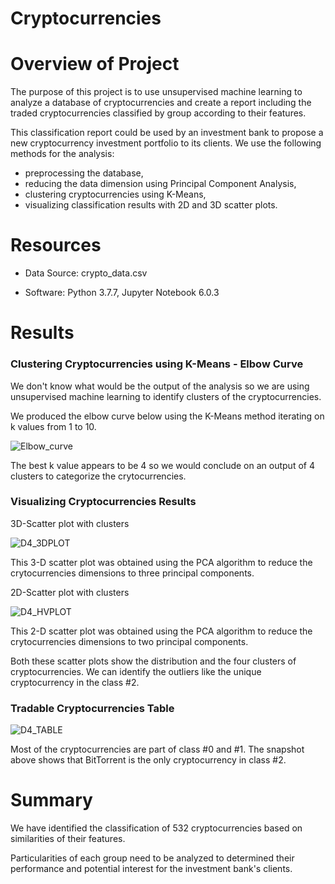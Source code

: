 
# Cryptocurrencies

# Overview of Project

The purpose of this project is to use unsupervised machine learning to analyze a database of cryptocurrencies and create a report including the traded cryptocurrencies classified by group according to their features.

This classification report could be used by an investment bank to propose a new cryptocurrency investment portfolio to its clients.
We use the following methods for the analysis:

- preprocessing the database,
- reducing the data dimension using Principal Component Analysis,
- clustering cryptocurrencies using K-Means,
- visualizing classification results with 2D and 3D scatter plots.

# Resources

- Data Source: crypto_data.csv

- Software: Python 3.7.7, Jupyter Notebook 6.0.3

# Results

### Clustering Cryptocurrencies using K-Means - Elbow Curve

We don't know what would be the output of the analysis so we are using unsupervised machine learning to identify clusters of the cryptocurrencies.

We produced the elbow curve below using the K-Means method iterating on k values from 1 to 10.

![Elbow_curve](https://user-images.githubusercontent.com/96400887/184929157-8d2b3d54-5f2e-4a22-813f-5e0ce7c06f71.png)

The best k value appears to be 4 so we would conclude on an output of 4 clusters to categorize the crytocurrencies.

### Visualizing Cryptocurrencies Results

3D-Scatter plot with clusters

![D4_3DPLOT](https://user-images.githubusercontent.com/96400887/184929428-36656df1-65cf-4bbf-9f35-b3490d5199d4.png)

This 3-D scatter plot was obtained using the PCA algorithm to reduce the crytocurrencies dimensions to three principal components.

2D-Scatter plot with clusters

![D4_HVPLOT](https://user-images.githubusercontent.com/96400887/184929545-bae6e35e-89a3-499e-97df-f0382ada7d48.png)

This 2-D scatter plot was obtained using the PCA algorithm to reduce the crytocurrencies dimensions to two principal components.

Both these scatter plots show the distribution and the four clusters of cryptocurrencies.
We can identify the outliers like the unique cryptocurrency in the class #2.

### Tradable Cryptocurrencies Table

![D4_TABLE](https://user-images.githubusercontent.com/96400887/184929982-71481d42-9c21-4be9-bca0-178137a397e8.png)



Most of the cryptocurrencies are part of class #0 and #1.
The snapshot above shows that BitTorrent is the only cryptocurrency in class #2.

# Summary

We have identified the classification of 532 cryptocurrencies based on similarities of their features.

Particularities of each group need to be analyzed to determined their performance and potential interest for the investment bank's clients.































